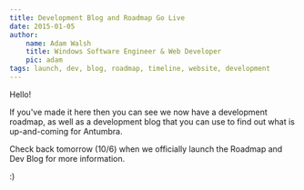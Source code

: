 ```yaml
---
title: Development Blog and Roadmap Go Live
date: 2015-01-05
author:
    name: Adam Walsh
    title: Windows Software Engineer & Web Developer
    pic: adam
tags: launch, dev, blog, roadmap, timeline, website, development
---
```


Hello!

If you've made it here then you can see we now have a development roadmap, as well
as a development blog that you can use to find out what is up-and-coming for
Antumbra.

Check back tomorrow (10/6) when we officially launch the Roadmap and Dev Blog
for more information.

:)
